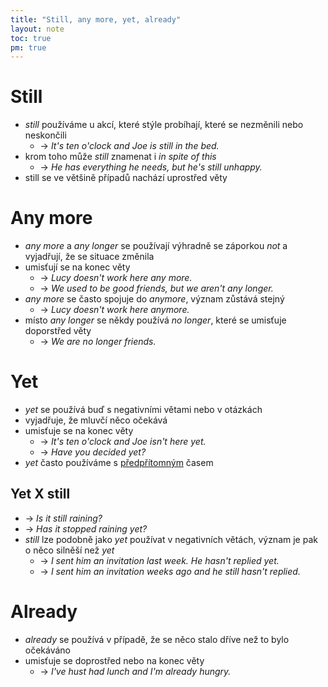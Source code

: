```yaml
---
title: "Still, any more, yet, already"
layout: note
toc: true
pm: true
---
```

# Still
- _still_ používáme u akcí, které stýle probíhají, které se nezměnili nebo neskončili
    - -> _It's ten o'clock and Joe is still in the bed._
- krom toho může _still_ znamenat i _in spite of this_
    - -> _He has everything he needs, but he's still unhappy._
- still se ve většině případů nachází uprostřed věty
# Any more
- _any more_ a _any longer_ se používají výhradně se záporkou _not_ a vyjadřují, že se situace změnila
- umisťují se na konec věty
    - -> _Lucy doesn't work here any more._
    - -> _We used to be good friends, but we aren't any longer._
- _any more_ se často spojuje do _anymore_, význam zůstává stejný
    - -> _Lucy doesn't work here anymore._
- místo _any longer_ se někdy používá _no longer_, které se umisťuje doporstřed věty
    - -> _We are no longer friends._
# Yet
- _yet_ se používá buď s negativními větami nebo v otázkách
- vyjadřuje, že mluvčí něco očekává
- umisťuje se na konec věty
    - -> _It's ten o'clock and Joe isn't here yet._
    - -> _Have you decided yet?_
- _yet_ často používáme s [předpřítomným](/notes/research/english/present-perfect) časem
## Yet X still
- -> _Is it still raining?_
- -> _Has it stopped raining yet?_
- _still_ lze podobně jako _yet_ používat v negativních větách, význam je pak o něco silněší než _yet_
    - -> _I sent him an invitation last week. He hasn't replied yet._
    - -> _I sent him an invitation weeks ago and he still hasn't replied._
# Already
- _already_ se používá v případě, že se něco stalo dříve než to bylo očekáváno
- umisťuje se doprostřed nebo na konec věty
    - -> _I've hust had lunch and I'm already hungry._